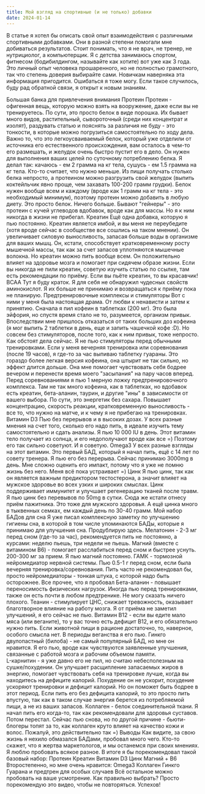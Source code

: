 ```yaml
---
title: Мой взгляд на спортивные (и не только) добавки
date: 2024-01-14
---
```


В статье я хотел бы описать свой опыт взаимодействия с различными спортивными добавками. Они в разной степени помогали мне добиваться результатов. 
Стоит понимать, что я не врач, не тренер, не нутрициолог, а компьютерщик. Я с детства занимаюсь спортом, фитнесом (бодибилдингом, называйте как хотите) вот уже как 3 года. Это личный опыт человека прошаренного, но не полностью грамотного, так что степень доверия выбирайте сами. Новичкам наверняка эта информация пригодится. Ошибаться я тоже могу. Если такое случилось, буду рад обратной связи, я открыт к новым знаниям.

Большая банка для привлечения внимания
Протеин
Протеин - офигенная вещь, которую можно взять на вооружение, даже если вы не тренируетесь. По сути, это просто белок в виде порошка. Их бывает много видов, растительный, сывороточный (среди них концентрат и изолят), раздувать статью и пояснять за различия не буду - это тонкости, в которые можно погрузиться самостоятельно по ходу дела. 
Важно то, что это легкоусваиваемый белок, который уже отделили от источника его естественного происхождения, вам осталось в чем-то его размешать, и желудок очень быстро пустит его в дело.
Он нужен для выполнения ваших целей по суточному потреблению белка. Я делал так: качаюсь - ем 2 грамма на кг тела, сушусь - ем 1.5 грамма на кг тела. Кто-то считает, что нужно меньше. Из пищи получать столько белка непросто, а протеином можно разгрузить свой желудок (выпить коктейльчик явно проще, чем захавать 100-200 грамм грудки). Белок нужен вообще всем и каждому (вроде как 1 грамм на кг тела - это необходимый минимум), поэтому протеин можно добавить в любую диету. 
Это просто белок. Ничего больше. Бывают "гейнеры" - это протеин с кучей углеводов вдобавок, вроде как для массы. Но я к ним никогда в жизни не прибегал.
Креатин
Ещё одна добавка, которую я пью постоянно. Креатин является имбой, и вы меня не переубедите (хотя вроде сейчас в сообществе все сошлись на таком мнении). Он увеличивает силовую выносливость, запасая больше воды в организме для ваших мышц. Он, кстати, способствует кратковременному росту мышечной массы, так как за счет запасов уплотняются мышечные волокна. 
Но креатин можно пить вообще всем. Он положительно влияет на здоровье мозга и помогает при сидячем образе жизни. Если вы никогда не пили креатин, советую изучить статью по ссылке, там есть рекомендации по приёму. Если вы пьёте креатин, то вы красавчик!
BCAA
Тут я буду краток. Я для себя не обнаружил чудесных свойств аминокислот. Я их больше не принимаю и возвращаться к приёму пока не планирую.
Предтренировочные комплексы и стимуляторы
Вот с ними у меня была настоящая драма. От любви к ненависти и затем к принятию. 
Сначала я пил кофеин в таблетках (200 мг). Это была эйфория, но спустя время стало не то, разумеется, организм привык. Впоследствии мне пришлось отказаться от таких больших доз кофеина (я мог выпить 2 таблетки в день, еще и запить чашечкой кофе :D). Но совсем без стимуляторов, после того, как к ним привык, тоже непросто.
Как обстоят дела сейчас. Я не пью стимуляторы перед обычными тренировками. Если у меня вечерняя тренировка или соревнования (после 19 часов), я где-то за час выпиваю таблетку гуараны. Это гораздо более легкая версия кофеина, она штырит не так сильно, но эффект длится дольше. Она мне помогает чувствовать себя бодрее вечером и перенести время моего "засыпания" на пару часов вперед.
Перед соревнованиями я пью 1 мерную ложку предтренировочного комплекса. Там не так много кофеина, как в таблетках, но вдобавок есть креатин, бета-аланин, таурин, и другие "ины" в зависимости от вашего выбора. По сути, это энергетик без сахара. Повышает концентрацию, скорость реакции, кратковременную выносливость - все то, что нужно на матче, и к чему я не прибегаю на тренировках.
Витамин D3
Пью без перерывов и в высоких дозах. У всех разные мнения на счет того, сколько его надо пить, в идеале изучить тему самостоятельно и сдать анализы. Я пью 10 000 IU в день. Этот витамин тело получает из солнца, и его недополучают вроде как все =) Поэтому его так сильно советуют. И я советую.
Omega3
У всех разные взгляды на этот витамин. Это первый БАД, который я начал пить, ещё с 14 лет по совету тренера. Я пью его без перерыва. Сейчас принимаю 3000mg в день. Мне сложно оценить его импакт, потому что я уже не помню жизнь без него. Меня всё пока устраивает =)
Цинк
Я пью цинк, так как он является важным предиктором тестостерона, а значит влияет на мужское здоровье во всех узких и широких смыслах. Цинк поддерживает иммунитет и улучшает регенерацию тканей после травм. Я пью цинк без перевывов по 50mg в сутки. 
Сюда же кстати отнесу приём пажитника. Это тоже для мужского здоровья. А ещё цинка много в тыквенных семках, ем каждый день по 30-40 грамм.
Мой набор БАДов для сна
Я уже писал комплексную заметку по улучшению гигиены сна, в которой в том числе упоминаются БАДы, которые я принимаю для улучшения сна. Продублирую здесь.
Мелатонин - 2-3 мг перед сном (где-то за час), рекомендуется пить не постоянно, а курсами: неделю пьешь, три недели не пьешь.
Магний (вместе с витамином B6) - помогает расслабиться перед сном и быстрее уснуть. 200-300 мг за прием. Я пью магний постоянно. 
ГАМК - тормозной нейромедиатор нервной системы. Пью 0.5-1 г перед сном, если была вечерняя тренировка/соревнования. Пить часто не рекомендовал бы, просто нейромедиаторы - тонкая штука, с которой надо быть осторожнее.
Все прочее, что я пробовал
Бета-аланин - повышает переносимость физических нагрузок. Иногда пью перед тренировками, также он есть почти в любом предтренике. Не могу сказать ничего плохого.
Теанин - стимулирует ЦНС, снижает тревожность, оказывает благотворное влияние на работу мозга. Я от приёма не заметил улучшений, я его сейчас не пью. 
Витамин B12 - если вы едите мало мяса (или веганите), то у вас точно есть дефицит B12, и его обязательно нужно пить. Если животной пищи в рационе достаточно, то, наверное, особого смысла нет. В периоды веганства я его пью.
Гинкго двулопастный (билоба) - не самый популярный БАД, но мне он нравится. Я его пью, вроде как чувствуются заявленные улучшения, связанные с работой мозга и рабочим объемом памяти.  
L-карнитин - я уже давно его не пил, но считаю небесполезным на сушке/похудении. Он улучшает расщипление запасаемых жиров в энергию, помогает чувствовать себя на тренировке лучше, когда вы находитесь на дефиците калорий. Похудение он не ускорит, похудение ускоряют тренировки и дефицит калорий. Но он поможет быть бодрее в этот период. Если пить его без дефицита калорий, то это просто пить впустую, так как в таком случае энергия берется из потребляемой пищи, а не из ваших запасов.
Коллаген - белок соединительной ткани. Я начал пить его когда-то, так как рекомендовали для здоровья суставов. Потом перестал. Сейчас пью снова, но по другой причине - бьюти-блогеры топят за то, как коллаген круто влияет на качество кожи и волос. Пожалуй, это действительно так =)
Выводы
Как видите, за свою жизнь я нехило обмазался БАДами, пробовал много чего. Кто-то скажет, что я жертва маркетологов, и мы останемся при своих мнениях. Я люблю пробовать всякое разное. 
В итоге я бы порекомендовал такой базовый набор:
Протеин
Креатин
Витамин D3
Цинк
Магний + B6
Второстепенно, но мне очень нравится:
Omega3
Коллаген
Гинкго
Гуарана и предтрен для особых случаев
Всё остальное можно пробовать на ваше усмотрение. 
Как правильно выбрать? Просто порекомендую это видео, чтобы не повторяться.
Успехов!